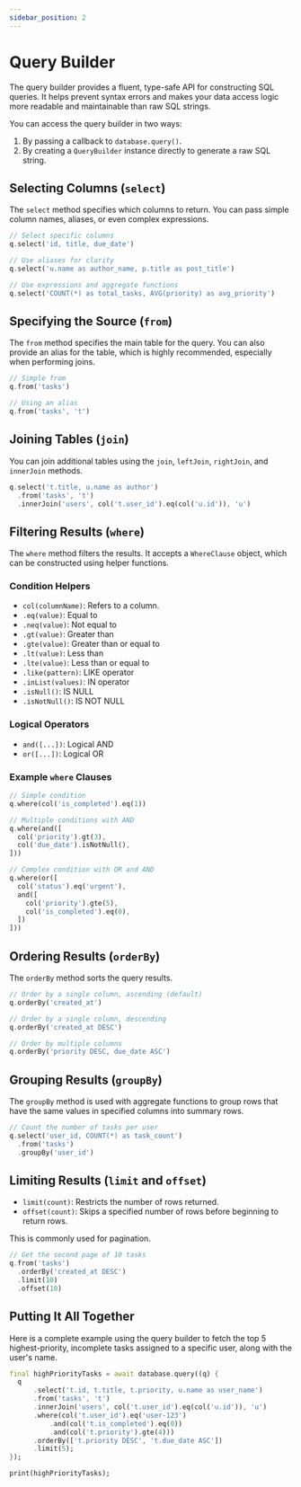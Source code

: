 ```yaml
---
sidebar_position: 2
---
```


# Query Builder

The query builder provides a fluent, type-safe API for constructing SQL queries. It helps prevent syntax errors and makes your data access logic more readable and maintainable than raw SQL strings.

You can access the query builder in two ways:
1.  By passing a callback to `database.query()`.
2.  By creating a `QueryBuilder` instance directly to generate a raw SQL string.

## Selecting Columns (`select`)

The `select` method specifies which columns to return. You can pass simple column names, aliases, or even complex expressions.

```dart
// Select specific columns
q.select('id, title, due_date')

// Use aliases for clarity
q.select('u.name as author_name, p.title as post_title')

// Use expressions and aggregate functions
q.select('COUNT(*) as total_tasks, AVG(priority) as avg_priority')
```

## Specifying the Source (`from`)

The `from` method specifies the main table for the query. You can also provide an alias for the table, which is highly recommended, especially when performing joins.

```dart
// Simple from
q.from('tasks')

// Using an alias
q.from('tasks', 't')
```

## Joining Tables (`join`)

You can join additional tables using the `join`, `leftJoin`, `rightJoin`, and `innerJoin` methods.

```dart
q.select('t.title, u.name as author')
  .from('tasks', 't')
  .innerJoin('users', col('t.user_id').eq(col('u.id')), 'u')
```

## Filtering Results (`where`)

The `where` method filters the results. It accepts a `WhereClause` object, which can be constructed using helper functions.

### Condition Helpers

- `col(columnName)`: Refers to a column.
- `.eq(value)`: Equal to
- `.neq(value)`: Not equal to
- `.gt(value)`: Greater than
- `.gte(value)`: Greater than or equal to
- `.lt(value)`: Less than
- `.lte(value)`: Less than or equal to
- `.like(pattern)`: LIKE operator
- `.inList(values)`: IN operator
- `.isNull()`: IS NULL
- `.isNotNull()`: IS NOT NULL

### Logical Operators

- `and([...])`: Logical AND
- `or([...])`: Logical OR

### Example `where` Clauses

```dart
// Simple condition
q.where(col('is_completed').eq(1))

// Multiple conditions with AND
q.where(and([
  col('priority').gt(3),
  col('due_date').isNotNull(),
]))

// Complex condition with OR and AND
q.where(or([
  col('status').eq('urgent'),
  and([
    col('priority').gte(5),
    col('is_completed').eq(0),
  ])
]))
```

## Ordering Results (`orderBy`)

The `orderBy` method sorts the query results.

```dart
// Order by a single column, ascending (default)
q.orderBy('created_at')

// Order by a single column, descending
q.orderBy('created_at DESC')

// Order by multiple columns
q.orderBy('priority DESC, due_date ASC')
```

## Grouping Results (`groupBy`)

The `groupBy` method is used with aggregate functions to group rows that have the same values in specified columns into summary rows.

```dart
// Count the number of tasks per user
q.select('user_id, COUNT(*) as task_count')
  .from('tasks')
  .groupBy('user_id')
```

## Limiting Results (`limit` and `offset`)

- `limit(count)`: Restricts the number of rows returned.
- `offset(count)`: Skips a specified number of rows before beginning to return rows.

This is commonly used for pagination.

```dart
// Get the second page of 10 tasks
q.from('tasks')
  .orderBy('created_at DESC')
  .limit(10)
  .offset(10)
```

## Putting It All Together

Here is a complete example using the query builder to fetch the top 5 highest-priority, incomplete tasks assigned to a specific user, along with the user's name.

```dart
final highPriorityTasks = await database.query((q) {
  q
      .select('t.id, t.title, t.priority, u.name as user_name')
      .from('tasks', 't')
      .innerJoin('users', col('t.user_id').eq(col('u.id')), 'u')
      .where(col('t.user_id').eq('user-123')
          .and(col('t.is_completed').eq(0))
          .and(col('t.priority').gte(4)))
      .orderBy(['t.priority DESC', 't.due_date ASC'])
      .limit(5);
});

print(highPriorityTasks);
```
